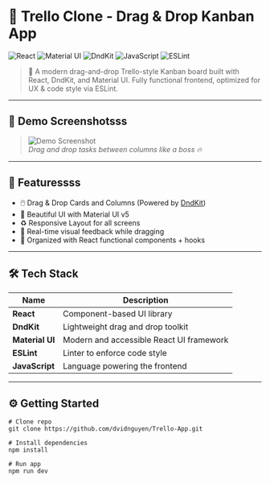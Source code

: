 # 🧩 Trello Clone - Drag & Drop Kanban App

![React](https://img.shields.io/badge/React-20232A?style=for-the-badge&logo=react&logoColor=61DAFB)
![Material UI](https://img.shields.io/badge/MUI-007FFF?style=for-the-badge&logo=mui&logoColor=white)
![DndKit](https://img.shields.io/badge/DND--Kit-%234B32C3?style=for-the-badge)
![JavaScript](https://img.shields.io/badge/JavaScript-F7DF1E?style=for-the-badge&logo=javascript&logoColor=black)
![ESLint](https://img.shields.io/badge/ESLint-4B32C3?style=for-the-badge&logo=eslint&logoColor=white)

> 🎯 A modern drag-and-drop Trello-style Kanban board built with React, DndKit, and Material UI. Fully functional frontend, optimized for UX & code style via ESLint.

---

## 📸 Demo Screenshotsss

> ![Demo Screenshot](https://scontent.fsgn2-6.fna.fbcdn.net/v/t1.15752-9/494691145_3046976882127339_4892319132740143344_n.png?stp=dst-png_s843x403&_nc_cat=110&ccb=1-7&_nc_sid=0024fc&_nc_eui2=AeE7O2GXEAwkJDJX5M4bL14XNGpATSrL0zA0akBNKsvTMKRCsVarcHIfzjnHk_o2dGkxa_bjVxxY9732qHSVHpxy&_nc_ohc=cxalTs-ZPMcQ7kNvwE9yjx8&_nc_oc=AdkxAkV_Nji5I5PVwEdreU2GfzEOfYCdsooZfnWE29AQqxRfY_VWtDfKCFw_ceDJ_23n2MoPX6P2H8tn8r6uIIwP&_nc_ad=z-m&_nc_cid=0&_nc_zt=23&_nc_ht=scontent.fsgn2-6.fna&oh=03_Q7cD2QExEhbFJbNrpP8XCaHZLjzGjbHAOm68kxdNlS0TT9HIRw&oe=685C0F49)  
> _Drag and drop tasks between columns like a boss 🔥_

---

## 🚀 Featuressss

- 🖱️ Drag & Drop Cards and Columns (Powered by [DndKit](https://dndkit.com))
- 🎨 Beautiful UI with Material UI v5
- ♻️ Responsive Layout for all screens
- 🌈 Real-time visual feedback while dragging
- 🧠 Organized with React functional components + hooks

---

## 🛠️ Tech Stack

| Name            | Description                              |
| --------------- | ---------------------------------------- |
| **React**       | Component-based UI library               |
| **DndKit**      | Lightweight drag and drop toolkit        |
| **Material UI** | Modern and accessible React UI framework |
| **ESLint**      | Linter to enforce code style             |
| **JavaScript**  | Language powering the frontend           |

---


## ⚙️ Getting Started

```1bash
# Clone repo
git clone https://github.com/dvidnguyen/Trello-App.git

# Install dependencies
npm install

# Run app
npm run dev
```
